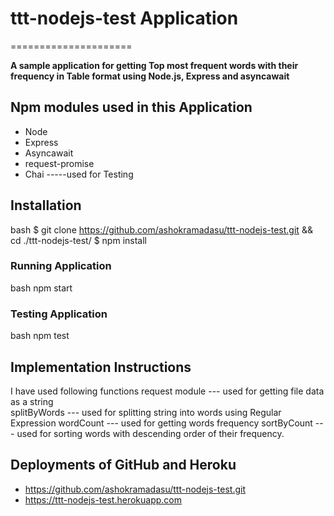 # ttt-nodejs-test Application
=====================

**A sample application for getting Top most frequent words with their frequency in Table format using Node.js, Express and asyncawait**

## Npm modules used in this Application 
* Node 
* Express
* Asyncawait
* request-promise
* Chai           -----used for Testing


## Installation
bash
$ git clone https://github.com/ashokramadasu/ttt-nodejs-test.git && cd ./ttt-nodejs-test/
$ npm install

### Running Application

bash
npm start

### Testing  Application
bash
npm test

## Implementation Instructions
I have used following functions 
 request module --- used for getting file data as a string              
 splitByWords   --- used for splitting string into words using Regular Expression
 wordCount      --- used for getting words frequency 
 sortByCount    --- used for sorting words with descending order of their frequency.
 
## Deployments of GitHub and Heroku

- https://github.com/ashokramadasu/ttt-nodejs-test.git
- https://ttt-nodejs-test.herokuapp.com
